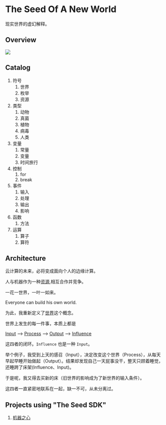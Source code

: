 # The Seed Of A New World

现实世界的虚幻解释。

## Overview

![](images/new-world1.png)

## Catalog

1. 符号
    1. 世界
    1. 枚举
    1. 资源
1. 类型
    1. 动物
    1. 真菌
    1. 植物
    1. 病毒
    1. 人类
1. 变量
    1. 常量
    1. 变量
    1. 时间旅行
1. 控制
    1. for
    1. break
1. 事件
    1. 输入
    1. 处理
    1. 输出
    1. 影响
1. 函数
    1. 方法
1. 运算
    1. 算子
    1. 算符


## Architecture

云计算的未来，必将变成面向个人的边缘计算。

人与机器作为一种[资源](resource.md),相互合作并竞争。

一花一世界，一叶一如来。

Everyone can build his own world.

为此，我重新定义了[世界](world.md)这个概念。

世界上发生的每一件事，本质上都是

[Input](input.md)
-->
[Process](process.md)
-->
[Output](output.md)
-->
[Influence](influence.md)

这四者的闭环。`Influence` 也是一种 `Input`。

举个例子，我受到上天的感召（Input），决定改变这个世界（Process），从每天早起早睡开始做起（Output）。结果却发现自己一天屁事没干，整天只顾着睡觉，还睡跨了床架(Influence、Input)。

于是呢，我又得去买新的床（旧世界的影响成为了新世界的输入条件）。

这四者一直紧密地联系在一起，缺一不可，从未分离过。

## Projects using "The Seed SDK"

1. [机器之心](https://p-program.github.io/the-seed-of-robot/)
